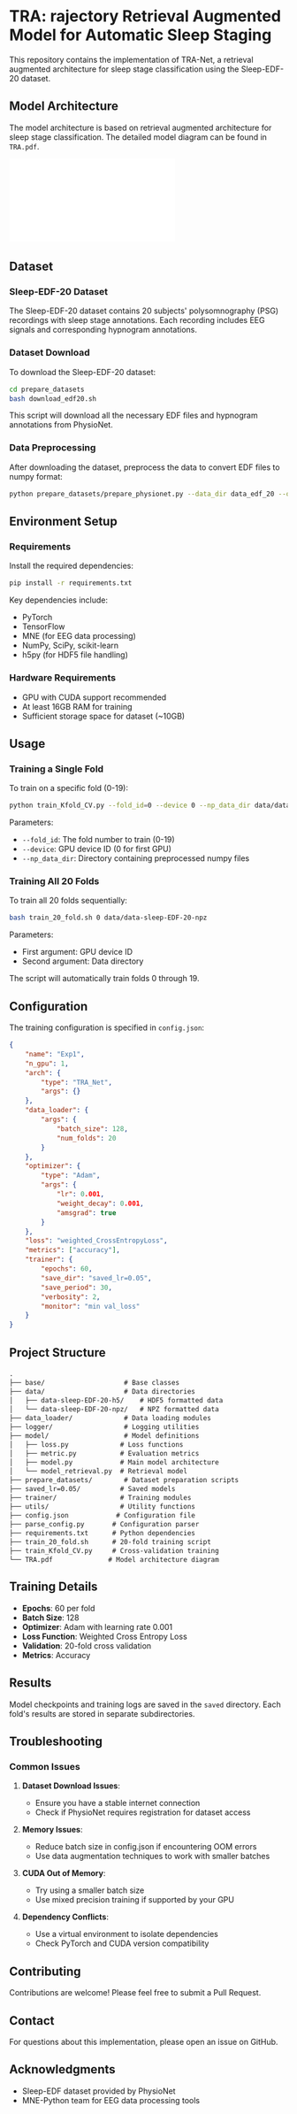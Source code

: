 # TRA: rajectory Retrieval Augmented Model for Automatic Sleep Staging

This repository contains the implementation of TRA-Net, a retrieval augmented architecture for sleep stage classification using the Sleep-EDF-20 dataset.

## Model Architecture

The model architecture is based on retrieval augmented architecture for sleep stage classification. The detailed model diagram can be found in `TRA.pdf`.

![TRA-Net Architecture](TRA.pdf)

## Dataset

### Sleep-EDF-20 Dataset

The Sleep-EDF-20 dataset contains 20 subjects' polysomnography (PSG) recordings with sleep stage annotations. Each recording includes EEG signals and corresponding hypnogram annotations.

### Dataset Download

To download the Sleep-EDF-20 dataset:

```bash
cd prepare_datasets
bash download_edf20.sh
```

This script will download all the necessary EDF files and hypnogram annotations from PhysioNet.

### Data Preprocessing

After downloading the dataset, preprocess the data to convert EDF files to numpy format:

```bash
python prepare_datasets/prepare_physionet.py --data_dir data_edf_20 --output_dir data/data-sleep-EDF-20-npz --select_ch "EEG Fpz-Cz"
```

## Environment Setup

### Requirements

Install the required dependencies:

```bash
pip install -r requirements.txt
```

Key dependencies include:
- PyTorch
- TensorFlow
- MNE (for EEG data processing)
- NumPy, SciPy, scikit-learn
- h5py (for HDF5 file handling)

### Hardware Requirements

- GPU with CUDA support recommended
- At least 16GB RAM for training
- Sufficient storage space for dataset (~10GB)

## Usage

### Training a Single Fold

To train on a specific fold (0-19):

```bash
python train_Kfold_CV.py --fold_id=0 --device 0 --np_data_dir data/data-sleep-EDF-20-npz
```

Parameters:
- `--fold_id`: The fold number to train (0-19)
- `--device`: GPU device ID (0 for first GPU)
- `--np_data_dir`: Directory containing preprocessed numpy files

### Training All 20 Folds

To train all 20 folds sequentially:

```bash
bash train_20_fold.sh 0 data/data-sleep-EDF-20-npz
```

Parameters:
- First argument: GPU device ID
- Second argument: Data directory

The script will automatically train folds 0 through 19.

## Configuration

The training configuration is specified in `config.json`:

```json
{
    "name": "Exp1",
    "n_gpu": 1,
    "arch": {
        "type": "TRA_Net",
        "args": {}
    },
    "data_loader": {
        "args": {
            "batch_size": 128,
            "num_folds": 20
        }
    },
    "optimizer": {
        "type": "Adam",
        "args": {
            "lr": 0.001,
            "weight_decay": 0.001,
            "amsgrad": true
        }
    },
    "loss": "weighted_CrossEntropyLoss",
    "metrics": ["accuracy"],
    "trainer": {
        "epochs": 60,
        "save_dir": "saved_lr=0.05",
        "save_period": 30,
        "verbosity": 2,
        "monitor": "min val_loss"
    }
}
```

## Project Structure

```
.
├── base/                    # Base classes
├── data/                    # Data directories
│   ├── data-sleep-EDF-20-h5/    # HDF5 formatted data
│   └── data-sleep-EDF-20-npz/   # NPZ formatted data
├── data_loader/             # Data loading modules
├── logger/                  # Logging utilities
├── model/                   # Model definitions
│   ├── loss.py             # Loss functions
│   ├── metric.py           # Evaluation metrics
│   ├── model.py            # Main model architecture
│   └── model_retrieval.py  # Retrieval model
├── prepare_datasets/        # Dataset preparation scripts
├── saved_lr=0.05/          # Saved models
├── trainer/                # Training modules
├── utils/                  # Utility functions
├── config.json            # Configuration file
├── parse_config.py       # Configuration parser
├── requirements.txt      # Python dependencies
├── train_20_fold.sh      # 20-fold training script
├── train_Kfold_CV.py     # Cross-validation training
└── TRA.pdf              # Model architecture diagram
```

## Training Details

- **Epochs**: 60 per fold
- **Batch Size**: 128
- **Optimizer**: Adam with learning rate 0.001
- **Loss Function**: Weighted Cross Entropy Loss
- **Validation**: 20-fold cross validation
- **Metrics**: Accuracy

## Results

Model checkpoints and training logs are saved in the `saved` directory. Each fold's results are stored in separate subdirectories.

## Troubleshooting

### Common Issues

1. **Dataset Download Issues**: 
   - Ensure you have a stable internet connection
   - Check if PhysioNet requires registration for dataset access

2. **Memory Issues**:
   - Reduce batch size in config.json if encountering OOM errors
   - Use data augmentation techniques to work with smaller batches

3. **CUDA Out of Memory**:
   - Try using a smaller batch size
   - Use mixed precision training if supported by your GPU

4. **Dependency Conflicts**:
   - Use a virtual environment to isolate dependencies
   - Check PyTorch and CUDA version compatibility

## Contributing

Contributions are welcome! Please feel free to submit a Pull Request.

## Contact

For questions about this implementation, please open an issue on GitHub.

## Acknowledgments

- Sleep-EDF dataset provided by PhysioNet
- MNE-Python team for EEG data processing tools
